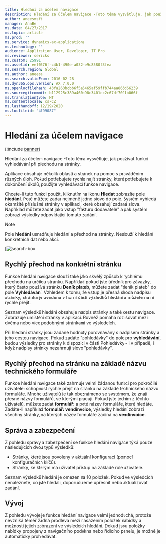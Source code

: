 ```yaml
---
title: Hledání za účelem navigace
description: Hledání za účelem navigace -Toto téma vysvětluje, jak používat funkci vyhledávání při přechodu na stránky.
author: aneesmsft
manager: AnnBe
ms.date: 04/27/2017
ms.topic: article
ms.prod: ''
ms.service: dynamics-ax-applications
ms.technology: ''
audience: Application User, Developer, IT Pro
ms.reviewer: sericks
ms.custom: 25991
ms.assetid: eef0676f-c4b1-490e-a032-e9c8580f3fea
ms.search.region: Global
ms.author: aneesa
ms.search.validFrom: 2016-02-28
ms.dyn365.ops.version: AX 7.0.0
ms.openlocfilehash: 43fa263bcbb6f5a6465af59ffb744aa865d66239
ms.sourcegitcommit: b112925c389a460a98c3401cc2c67df7091b066f
ms.translationtype: HT
ms.contentlocale: cs-CZ
ms.lasthandoff: 12/19/2020
ms.locfileid: "4799087"
---
```

# <a name="navigation-search"></a>Hledání za účelem navigace

[!include [banner](../includes/banner.md)]

Hledání za účelem navigace -Toto téma vysvětluje, jak používat funkci vyhledávání při přechodu na stránky.

Aplikace obsahuje několik oblastí a stránek na pomoc s prováděním různých úloh. Pokud potřebujete rychle najít stránky, které potřebujete k dokončení úkolů, použijte vyhledávací funkce navigace.

Chcete-li tuto funkci použít, kliknutím na ikonu **Hledat** zobrazíte pole **hledání**. Poté můžete zadat nejméně jedno slovo do pole. Systém vyhledá okamžitě příslušné stránky v aplikaci, které obsahují zadaná slova. Například můžete zadat jako vstup "fakturu dodavatele" a pak systém zobrazí výsledky odpovídající tomuto zadání.

> [!NOTE]
> Pole **hledání** usnadňuje hledání a přechod na stránky. Neslouží k hledání konkrétních dat nebo akcí.

[![search-box](media/navigation-search.png "Vyhledávací pole")

## <a name="quickly-navigate-to-a-particular-page"></a>Rychlý přechod na konkrétní stránku

Funkce hledání navigace slouží také jako skvělý způsob k rychlému přechodu na určitou stránku. Například pokud jste úředník pro závazky, který často používá stránku **Deník plateb**, můžete zadat "deník plateb" do pole **Vyhledávání**. Vzhledem k tomu, že vstup je přesná shoda nadpisu stránky, stránka je uvedena v horní části výsledků hledání a můžete na ni rychle přejít.

Seznam výsledků hledání obsahuje nadpis stránky a také cestu navigace. Zobrazuje umístění stránky v aplikaci. Rovněž pomáhá rozlišovat mezi dvěma nebo více podobnými stránkami ve výsledcích.

Při hledání stránky jsou zadané hodnoty porovnávány s nadpisem stránky a jeho cestou navigace. Pokud zadáte "pohledávky" do pole pro **vyhledávání**, budou výsledky pro stránky k dispozici v části Pohledávky - i v případě, i když nadpisy stránky nezahrnují slovo "pohledávky".

## <a name="quickly-navigate-to-a-page-based-on-the-technical-form-name"></a>Rychlý přechod na stránku na základě názvu technického formuláře

Funkce hledání navigace také zahrnuje velmi žádanou funkci pro pokročilé uživatele: schopnost rychle přejít na stránku na základě technického názvu formuláře. Mnoho uživatelů je tak obeznámeno se systémem, že znají přesné názvy formulářů, se kterými pracují. Pokud jste jedním z těchto uživatelů, můžete zadat **formulář:** a poté název formuláře, které hledáte. Zadáte-li například **formulář: vendinvoice**, výsledky hledání zobrazí všechny stránky, na kterých název formuláře začíná na **vendinvoice**.

## <a name="administration-and-security"></a>Správa a zabezpečení

Z pohledu správy a zabezpečení se funkce hledání navigace týká pouze následujících dvou typů výsledků:

- Stránky, které jsou povoleny v aktuální konfiguraci (pomocí konfiguračních klíčů).
- Stránky, ke kterým má uživatel přístup na základě role uživatele.

Seznam výsledků hledání je omezen na 10 položek. Pokud ve výsledcích nenaleznete, co jste hledali, doporučujeme upřesnit nebo aktualizovat zadání.

## <a name="development"></a>Vývoj

Z pohledu vývoje je funkce hledání navigace velmi jednoduchá, protože nevzniká téměř žádná prodleva mezi nasazením položek nabídky a možnosti jejich zobrazení ve výsledcích hledání. Dokud jsou položky nabídky propojeny z navigačního podokna nebo řídicího panelu, je možné je automaticky prohledávat.
